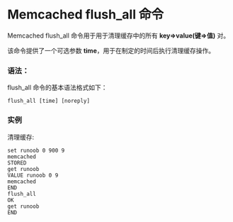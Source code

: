 # Memcached flush_all 命令

Memcached flush_all 命令用于用于清理缓存中的所有 **key=&gt;value(键=&gt;值)** 对。

该命令提供了一个可选参数 **time**，用于在制定的时间后执行清理缓存操作。

### 语法：

flush_all 命令的基本语法格式如下：

```
flush_all [time] [noreply]

```

### 实例

清理缓存:

```
set runoob 0 900 9
memcached
STORED
get runoob
VALUE runoob 0 9
memcached
END
flush_all
OK
get runoob
END

```

